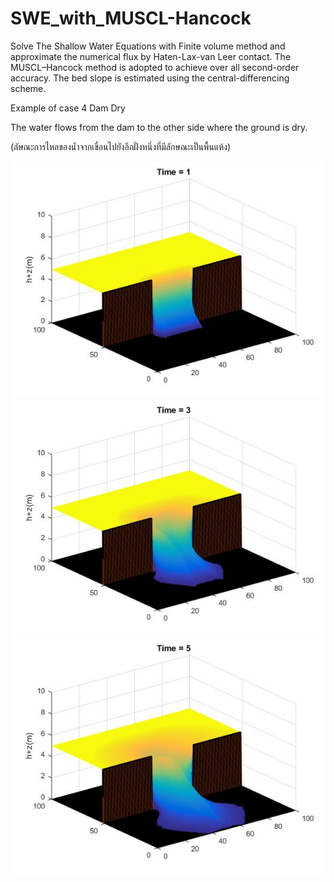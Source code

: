 # SWE_with_MUSCL-Hancock
Solve The Shallow Water Equations with Finite volume method and approximate the numerical flux by Haten-Lax-van Leer contact.
The MUSCL–Hancock method is adopted to achieve over all second-order accuracy.
The bed slope is estimated using the central-differencing scheme.

Example of case 4 Dam Dry

The water flows from the dam to the other side where the ground is dry.

(ลัษณะการไหลของน้ำจากเขื่อนไปยังอีกฝั่งหนึ่งที่มีลักษณะเป็นพื้นแห้ง)

![plot](./Case_4_dam_dry/case_4_dam_dry_1.jpg) ![plot](./Case_4_dam_dry/case_4_dam_dry_3.jpg) ![plot](./Case_4_dam_dry/case_4_dam_dry_5.jpg)
